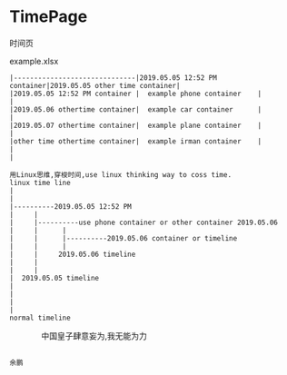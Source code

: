 # TimePage
时间页

example.xlsx

    |------------------------------|2019.05.05 12:52 PM container|2019.05.05 other time container|     
    |2019.05.05 12:52 PM container |  example phone container    |                               |
    |2019.05.06 othertime container|  example car container      |                               |
    |2019.05.07 othertime container|  example plane container    |                               |
    |other time othertime container|  example irman container    |                               |
    |

    用Linux思维,穿梭时间,use linux thinking way to coss time.
    linux time line
    |
    |
    |----------2019.05.05 12:52 PM
    |     |
    |     |----------use phone container or other container 2019.05.06 
    |     |      |
    |     |      |----------2019.05.06 container or timeline
    |     |      |
    |     |     2019.05.06 timeline
    |     |  
    |     |
    |  2019.05.05 timeline
    |     
    |     
    |
    |
    normal timeline

   　　　　中国皇子肆意妄为,我无能为力
       
                                                                            余鹏
